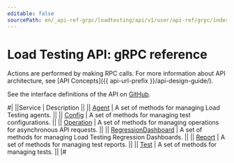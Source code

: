 ```yaml
---
editable: false
sourcePath: en/_api-ref-grpc/loadtesting/api/v1/user/api-ref/grpc/index.md
---
```


# Load Testing API: gRPC reference

Actions are performed by making RPC calls. For more information about API architecture, see [API Concepts]({{ api-url-prefix }}/api-design-guide/).

See the interface definitions of the API on [GitHub](https://github.com/yandex-cloud/cloudapi).

#|
||Service | Description ||
|| [Agent](Agent/index.md) | A set of methods for managing Load Testing agents. ||
|| [Config](Config/index.md) | A set of methods for managing test configurations. ||
|| [Operation](Operation/index.md) | A set of methods for managing operations for asynchronous API requests. ||
|| [RegressionDashboard](RegressionDashboard/index.md) | A set of methods for managing Load Testing Regression Dashboards. ||
|| [Report](Report/index.md) | A set of methods for managing test reports. ||
|| [Test](Test/index.md) | A set of methods for managing tests. ||
|#